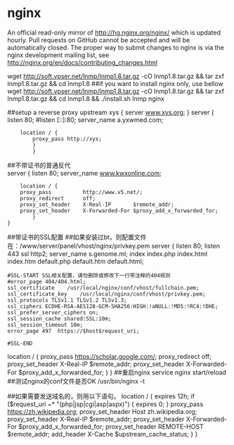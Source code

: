 # nginx
An official read-only mirror of http://hg.nginx.org/nginx/ which is updated hourly. Pull requests on GitHub cannot be accepted and will be automatically closed. The proper way to submit changes to nginx is via the nginx development mailing list, see http://nginx.org/en/docs/contributing_changes.html

wget http://soft.vpser.net/lnmp/lnmp1.8.tar.gz -cO lnmp1.8.tar.gz && tar zxf lnmp1.8.tar.gz && cd lnmp1.8 
##if you want to install nginx only, use bellow
wget http://soft.vpser.net/lnmp/lnmp1.8.tar.gz -cO lnmp1.8.tar.gz && tar zxf lnmp1.8.tar.gz && cd lnmp1.8 && ./install.sh lnmp nginx

##setup a reverse proxy
upstream xys {
        server www.xys.org;
}
server {
        listen 80;
        #listen [::]:80;
        server_name a.yxwmed.com;

        location / {
            proxy_pass http://xys;
            }
            }
##不带证书的普通反代			
server
	{
    	listen          80;
    	server_name     www.kwxonline.com;

    	location / {
        proxy_pass          http://www.v5.net/;
        proxy_redirect      off;
        proxy_set_header    X-Real-IP       $remote_addr;
        proxy_set_header    X-Forwarded-For $proxy_add_x_forwarded_for;
    		}
	}

##带证书的SSL配置
##如果安装过bt，则配置文件在：/www/server/panel/vhost/nginx/privkey.pem
server
{
    listen 80;
        listen 443 ssl http2;
    server_name s.genome.ml;
    index index.php index.html index.htm default.php default.htm default.html;

    #SSL-START SSL相关配置，请勿删除或修改下一行带注释的404规则
    #error_page 404/404.html;
    ssl_certificate    /usr/local/nginx/conf/vhost/fullchain.pem;
    ssl_certificate_key    /usr/local/nginx/conf/vhost/privkey.pem; 
    ssl_protocols TLSv1.1 TLSv1.2 TLSv1.3;
    ssl_ciphers ECDHE-RSA-AES128-GCM-SHA256:HIGH:!aNULL:!MD5:!RC4:!DHE;
    ssl_prefer_server_ciphers on;
    ssl_session_cache shared:SSL:10m;
    ssl_session_timeout 10m;
    error_page 497  https://$host$request_uri;

    #SSL-END
location / {
        proxy_pass          https://scholar.google.com/;
        proxy_redirect      off;
        proxy_set_header    X-Real-IP       $remote_addr;
        proxy_set_header    X-Forwarded-For $proxy_add_x_forwarded_for;
        }
}
##重启nginx
service nginx start/reload
##测试nginx的conf文件是否OK
/usr/bin/nginx -t

##如果需要发送域名的，则用以下语句。
location /
{
    expires 12h;
    if ($request_uri ~* "(php|jsp|cgi|asp|aspx)")
    {
         expires 0;
    }
    proxy_pass https://zh.wikipedia.org;
    proxy_set_header Host zh.wikipedia.org;
    proxy_set_header X-Real-IP $remote_addr;
    proxy_set_header X-Forwarded-For $proxy_add_x_forwarded_for;
    proxy_set_header REMOTE-HOST $remote_addr;
    add_header X-Cache $upstream_cache_status;
}
}	
  
